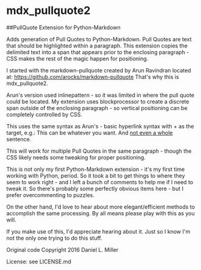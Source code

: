 # mdx_pullquote2

##PullQuote Extension for Python-Markdown

Adds generation of Pull Quotes to Python-Markdown. Pull Quotes are
text that should be highlighted within a paragraph. This extension
copies the delimited text into a span that appears prior to the
enclosing paragraph - CSS makes the rest of the magic happen for
positioning.

I started with the markdown-pullquote created by Arun Ravindran
located at:
    https://github.com/arocks/markdown-pullquote
That's why this is mdx_pullquote2.

Arun's version used inlinepattern - so it was limited in where the
pull quote could be located. My extension uses blockprocessor to
create a discrete span outside of the enclosing paragraph - so vertical
positioning can be completely controlled by CSS.

This uses the same syntax as Arun's - basic hyperlink syntax with +
as the target, e.g.:
    This can be whatever you want. And [not even a whole](+) sentence.

This will work for multiple Pull Quotes in the same paragraph - though
the CSS likely needs some tweaking for proper positioning.

This is not only my first Python-Markdown extension - it's my first
time working with Python, period. So it took a bit to get things
to where they seem to work right - and I left a bunch of comments to
help me if I need to tweak it. So there's probably some perfectly
obvious items here - but I prefer overcommenting to puzzles.

On the other hand, I'd love to hear about more elegant/efficient
methods to accomplish the same processing. By all means please
play with this as you will.

If you make use of this, I'd appreciate hearing about it. Just so
I know I'm not the only one trying to do this stuff.

Original code Copyright 2016 Daniel L. Miller

License: see LICENSE.md
